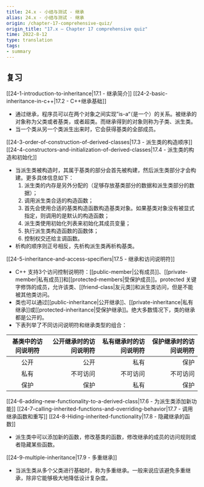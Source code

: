 ```yaml
---
title: 24.x - 小结与测试 - 继承
alias: 24.x - 小结与测试 - 继承
origin: /chapter-17-comprehensive-quiz/
origin_title: "17.x — Chapter 17 comprehensive quiz"
time: 2022-8-12
type: translation
tags:
- summary
---
```


## 复习

[[24-1-introduction-to-inheritance|17.1 - 继承简介]]
[[24-2-basic-inheritance-in-c++|17.2 - C++继承基础]]

- 通过继承，程序员可以在两个对象之间实现”is-a“（是一个）的关系。被继承的对象称为父类或者基类，或者超类。而继承得到的对象则称为子类、派生类。
- 当一个类从另一个类派生出来时，它会获得基类的全部成员。

[[24-3-order-of-construction-of-derived-classes|17.3 - 派生类的构造顺序]]
[[24-4-constructors-and-initialization-of-derived-classes|17.4 - 派生类的构造和初始化]]

- 当派生类被构造时，其属于基类的部分会首先被构建，然后派生类部分才会构建。更多具体信息如下：
	1.  派生类的内存是另外分配的（足够存放基类部分的数据和派生类部分的数据）；
	2.  调用派生类合适的构造函数；
	3.  首先会使用合适的基类构造函数构造基类对象。如果基类对象没有被显式指定，则调用的是默认的构造函数；
	4.  派生类使用初始化列表来初始化其成员变量；
	5.  执行派生类构造函数的函数体；
	6.  控制权交还给主调函数。
- 析构的顺序则正号相反，先析构派生类再析构基类。

[[24-5-inheritance-and-access-specifiers|17.5 - 继承和访问说明符]]

- C++ 支持3个访问控制说明符：[[public-member|公有成员]]、[[private-member|私有成员]]和[[protected-members|受保护成员]]。protected 关键字修饰的成员，允许该类、[[friend-class|友元类]]和派生类访问，但是不能被其他类访问。
- 类也可以通过[[public-inheritance|公开继承]]、[[private-inheritance|私有继承]]或[[protected-inheritance|受保护继承]]。绝大多数情况下，类的继承都是公开的。
- 下表列举了不同访问说明符和继承类型的组合：

|基类中的访问说明符	|公开继承时的访问说明符|私有继承时的访问说明符|保护继承时的访问说明符|
|:----:|----:|----:|----:|
|公开|	公开	|私有	|保护|
|私有|	不可访问|	不可访问|	不可访问|
|保护|	保护|	私有|	保护|

[[24-6-adding-new-functionality-to-a-derived-class|17.6 - 为派生类添加新功能]]
[[24-7-calling-inherited-functions-and-overriding-behavior|17.7 - 调用继承函数和重写]]
[[24-8-Hiding-inherited-functionality|17.8 - 隐藏继承的函数]]

- 派生类中可以添加新的函数，修改基类的函数，修改继承的成员的访问规则或者隐藏某些函数。

[[24-9-multiple-inheritance|17.9 - 多重继承]]

- 当派生类从多个父类进行基础时，称为多重继承。一般来说应该避免多重继承，除非它能够极大地降低设计复杂度。
